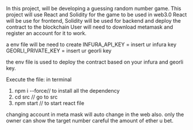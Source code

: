 In this project, will be developing a guessing random number game.
This project will use React and Solidity for the game to be used in web3.0
React will be use for frontend, Solidity will be used for backend and deploy the contract to the blockchain
User will need to download metamask and register an account for it to work.

a env file will be need to create
INFURA_API_KEY = insert ur infura key
GEORLI_PRIVATE_KEY = insert ur georli key

the env file is used to deploy the contract based on your infura and georli key.

Execute the file:
in terminal
1. npm i --force// to install all the dependency
2. cd src // go to src
3. npm start // to start react file


changing account in meta mask will auto change in the web also.
only the owner can show the target number
careful the amount of ether u bet.

